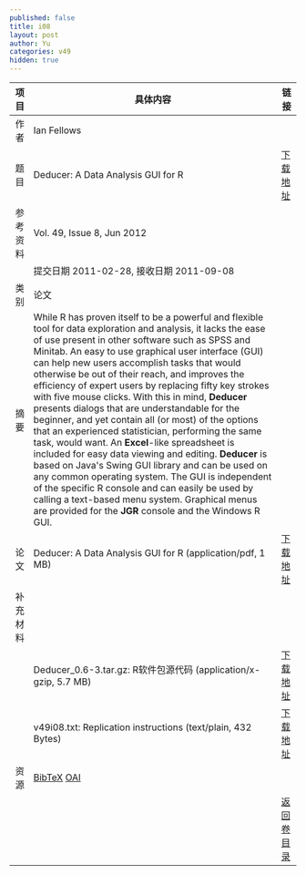 ```yaml
---
published: false
title: i08
layout: post
author: Yu
categories: v49
hidden: true
---
```


| 项目 | 具体内容 | 链接 |
|---:|---|---|
| 作者 | Ian Fellows| |
| 题目 |Deducer: A Data Analysis GUI for R | [下载地址](http://www.jstatsoft.org/v49/i08/paper) |
| 参考资料 |Vol. 49, Issue 8, Jun 2012 | |
| | 提交日期 2011-02-28, 接收日期 2011-09-08| | 
| 类别 | 论文| |
| 摘要 | While R has proven itself to be a powerful and flexible tool for data exploration and analysis, it lacks the ease of use present in other software such as SPSS and Minitab. An easy to use graphical user interface (GUI) can help new users accomplish tasks that would otherwise be out of their reach, and improves the efficiency of expert users by replacing fifty key strokes with five mouse clicks. With this in mind, <b>Deducer</b> presents dialogs that are understandable for the beginner, and yet contain all (or most) of the options that an experienced statistician, performing the same task, would want. An <b>Excel</b>-like spreadsheet is included for easy data viewing and editing. <b>Deducer</b> is based on Java's Swing GUI library and can be used on any common operating system. The GUI is independent of the specific R console and can easily be used by calling a text-based menu system. Graphical menus are provided for the <b>JGR</b> console and the Windows R GUI.| |
| 论文 | Deducer: A Data Analysis GUI for R  (application/pdf, 1 MB)| [下载地址](http://www.jstatsoft.org/v49/i08/paper) |
| 补充材料 | | |
| |Deducer_0.6-3.tar.gz: R软件包源代码  (application/x-gzip, 5.7 MB)|  [下载地址](http://www.jstatsoft.org/v49/i08/supp/1) |
| |v49i08.txt: Replication instructions  (text/plain, 432 Bytes)|  [下载地址](http://www.jstatsoft.org/v49/i08/supp/2) |
| 资源 | [BibTeX](http://www.jstatsoft.org/v49/i08/bibtex) [OAI](http://www.jstatsoft.org/oai?verb=GetRecord&identifier=oai.jstatsoft/v49/i08&prefix=oai_dc)| |
| |  | [返回卷目录]({{site.baseurl}}/volume/v49.html) |